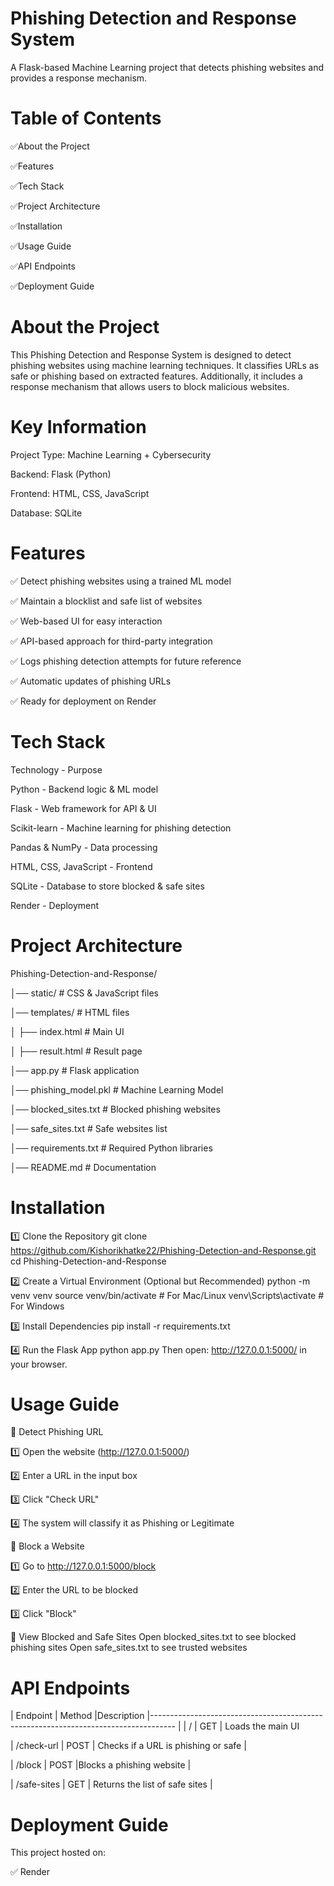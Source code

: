 <h1>Phishing Detection and Response System</h1>


A Flask-based Machine Learning project that detects phishing websites and provides a response mechanism.

 <h1>Table of Contents</h1>
 
 ✅About the Project
 
 ✅Features
 
 ✅Tech Stack
 
 ✅Project Architecture
 
 ✅Installation
 
 ✅Usage Guide
 
 ✅API Endpoints
 
 ✅Deployment Guide

<h1>About the Project</h1>

This Phishing Detection and Response System is designed to detect phishing websites using machine learning techniques. It classifies URLs as safe or phishing based on extracted features. Additionally, it includes a response mechanism that allows users to block malicious websites.

 <h1>Key Information</h1>
 
 Project Type: Machine Learning + Cybersecurity
 
 Backend: Flask (Python)
 
 Frontend: HTML, CSS, JavaScript
 
 Database: SQLite

 <h1>Features</h1>
 
✅ Detect phishing websites using a trained ML model

✅ Maintain a blocklist and safe list of websites

✅ Web-based UI for easy interaction

✅ API-based approach for third-party integration

✅ Logs phishing detection attempts for future reference

✅ Automatic updates of phishing URLs

✅ Ready for deployment on Render

<h1>Tech Stack</h1>

Technology	                -             Purpose

Python	                    -             Backend logic & ML model

Flask                	     -              Web framework for API & UI

Scikit-learn	              -             Machine learning for phishing detection

Pandas & NumPy       	     -              Data processing

HTML, CSS, JavaScript	     -             Frontend

SQLite                     -              Database to store blocked & safe sites

Render                     -           	 Deployment

 <h1>Project Architecture</h1>
 
 Phishing-Detection-and-Response/
 
│── static/                  # CSS & JavaScript files

│── templates/               # HTML files

│   ├── index.html           # Main UI

│   ├── result.html          # Result page

│── app.py                   # Flask application

│── phishing_model.pkl       # Machine Learning Model

│── blocked_sites.txt        # Blocked phishing websites

│── safe_sites.txt           # Safe websites list

│── requirements.txt         # Required Python libraries

│── README.md                # Documentation

 <h1>Installation</h1>
 
1️⃣  Clone the Repository
git clone https://github.com/Kishorikhatke22/Phishing-Detection-and-Response.git
cd Phishing-Detection-and-Response

2️⃣ Create a Virtual Environment (Optional but Recommended)
python -m venv venv
source venv/bin/activate  # For Mac/Linux
venv\Scripts\activate  # For Windows

3️⃣ Install Dependencies
pip install -r requirements.txt

4️⃣ Run the Flask App
python app.py
Then open: http://127.0.0.1:5000/ in your browser.


 <h1>Usage Guide</h1>
🔹 Detect Phishing URL

1️⃣ Open the website (http://127.0.0.1:5000/)

2️⃣ Enter a URL in the input box

3️⃣ Click "Check URL"

4️⃣ The system will classify it as Phishing or Legitimate

🔹 Block a Website

1️⃣ Go to http://127.0.0.1:5000/block

2️⃣ Enter the URL to be blocked

3️⃣ Click "Block"

🔹 View Blocked and Safe Sites
Open blocked_sites.txt to see blocked phishing sites
Open safe_sites.txt to see trusted websites


<h1>API Endpoints</h1>
| Endpoint	            | Method	               |Description                             
|------------------------------------------------------------------------------------   |    
| /	                   | GET	                  | Loads the main UI

| /check-url   	       | POST                  |	Checks if a URL is phishing or safe    |

| /block	              | POST	                 |Blocks a phishing website               |

| /safe-sites  	       | GET	                  | Returns the list of safe sites         |

<h1>Deployment Guide</h1>

This project hosted on:

✅ Render









